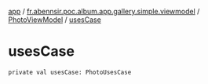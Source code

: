 [app](../../index.md) / [fr.abennsir.poc.album.app.gallery.simple.viewmodel](../index.md) / [PhotoViewModel](index.md) / [usesCase](./uses-case.md)

# usesCase

`private val usesCase: PhotoUsesCase`